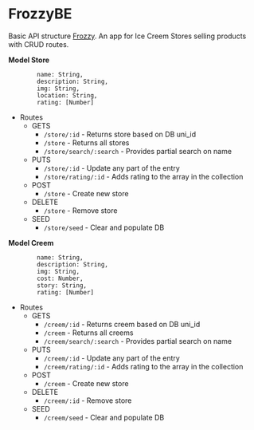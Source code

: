 # FrozzyBE

Basic API structure [Frozzy](https://github.com/squirrellypenguin/frozzy-frontend). An app for Ice Creem Stores selling products with CRUD routes.

**Model Store**
```
		name: String,
		description: String,
		img: String,
		location: String,
		rating: [Number]
```
* Routes
	* GETS
		* `/store/:id` - Returns store based on DB uni_id
		* `/store` - Returns all stores
		* `/store/search/:search` - Provides partial search on name
	* PUTS
		* `/store/:id` - Update any part of the entry
		* `/store/rating/:id` - Adds rating to the array in the collection	
	* POST
		* `/store` - Create new store
	* DELETE
		* `/store` - Remove store
	* SEED
		* `/store/seed` - Clear and populate DB
		
**Model Creem**
```
		name: String,
		description: String,
		img: String,
		cost: Number,
		story: String,
		rating: [Number]
```
* Routes
	* GETS
		* `/creem/:id` - Returns creem based on DB uni_id
		* `/creem` - Returns all creems
		* `/creem/search/:search` - Provides partial search on name
	* PUTS
		* `/creem/:id` - Update any part of the entry
		* `/creem/rating/:id` - Adds rating to the array in the collection	
	* POST
		* `/creem` - Create new store
	* DELETE
		* `/creem/:id` - Remove store
	* SEED
		* `/creem/seed` - Clear and populate DB
